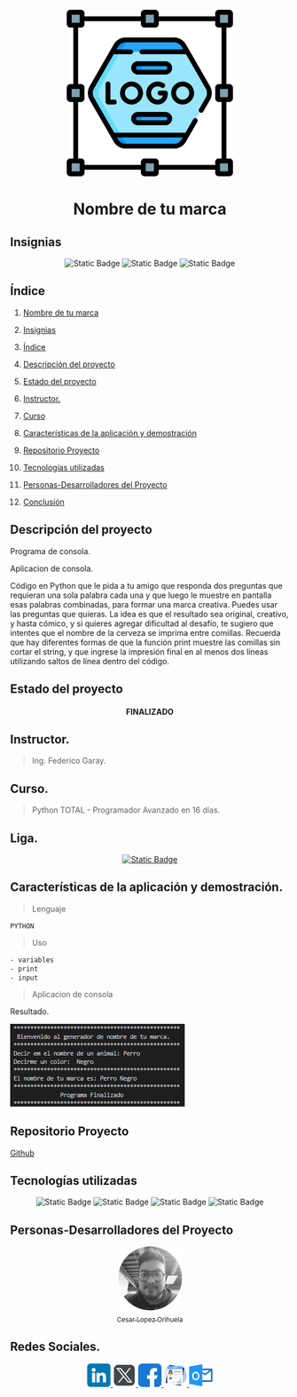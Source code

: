<p align="center">
<img src="./img/logo.png"
 width="300">
</p>

<h1 align="center" id="marca">Nombre de tu marca</h1>

## Insignias

<section align="center">

![Static Badge](https://img.shields.io/badge/CURSO-PRACTICA-green)
![Static Badge](https://img.shields.io/badge/LENGUAJE-PYTHON-blue)
![Static Badge](https://img.shields.io/badge/PLATAFORMA-Udemy-purple)

</section>

## Índice

1. [Nombre de tu marca](#marca)

2. [Insignias](#insignias)

3. [Índice](#índice)

4. [Descripción del proyecto](#descripción-del-proyecto)

5. [Estado del proyecto](#Estado-del-proyecto)

6. [Instructor.](#instructor)

7. [Curso](#curso)

7. [Características de la aplicación y demostración](#Características-de-la-aplicación-y-demostración)

8. [Repositorio Proyecto](#acceso-proyecto)

9. [Tecnologías utilizadas](#tecnologías-utilizadas)

10. [Personas-Desarrolladores del Proyecto](#personas-desarrolladores)

11. [Conclusión](#conclusión)

## Descripción del proyecto

Programa de consola.

Aplicacion de consola.

Código en Python que le pida a tu amigo que responda dos preguntas que
requieran una sola palabra cada una y que luego le muestre en pantalla esas palabras
combinadas, para formar una marca creativa.
Puedes usar las preguntas que quieras. La idea es que el resultado sea original, creativo, y hasta
cómico, y si quieres agregar dificultad al desafío, te sugiero que intentes que el nombre de la
cerveza se imprima entre comillas. Recuerda que hay diferentes formas de que la función print
muestre las comillas sin cortar el string, y que ingrese la impresión final en al menos dos líneas
utilizando saltos de línea dentro del código.

## Estado del proyecto

<h4 align="center">
FINALIZADO
</h4>

## Instructor.

> Ing. Federico Garay.

## Curso.

> Python TOTAL - Programador Avanzado en 16 días.

## Liga.
<section align="center"> 

[![Static Badge](https://img.shields.io/badge/Link-Udemy-purple) ](https://www.udemy.com/course/python-total/)

</section>

## Características de la aplicación y demostración.

> Lenguaje

    PYTHON

> Uso

    - variables
    - print
    - input

> Aplicacion de consola

Resultado.

![![alt text](img/image.png)](img/image.png)

## Repositorio Proyecto

[Github](https://github.com/Chinicuil87/programacionpython/tree/main/proyecto_1)

## Tecnologías utilizadas

<section align="center">

![Static Badge](https://img.shields.io/badge/IDE-PyCharm-yellow) ![Static Badge](https://img.shields.io/badge/LENGUAJE-PYTHON-blue) ![Static Badge](https://img.shields.io/badge/PYTHON-3.12.4-red)
![Static Badge](https://img.shields.io/badge/IDE-VSC-blue)

</section>

## Personas-Desarrolladores del Proyecto

<section align="center">

[<img src="./img/chinicuil.png" width=115><br><sub>Cesar Lopez Orihuela</sub>](https://github.com/Chinicuil87)

</section>

## Redes Sociales.

<section align="center">
<a href="https://www.linkedin.com/in/cesar-lopez-orihuela-796b82271/">
<img src="/img/linkedin.png" alt="icono linkdin" style="width:42px;height:42px;">
</a>
<a href="https://twitter.com/Cesar_22_">
<img src="/img/logotipos.png" alt="icono x" style="width:42px;height:42px; background-color:white; border-radius:7px;">
</a>
<a href="https://www.facebook.com/23.Cesar">
<img src="/img/facebook.png" alt="icono facebook" style="width:42px;height:42px; border-radius:7px;">
</a>
<a href="https://clopez.info/">
<img src="/img/cv.png" alt="icono mi pagina" style="width:42px;height:42px;">
</a>
<a href="mailto:clopezorihuela@hotmail.com">
<img src="/img/panorama.png" alt="icono correo electronico" style="width:42px;height:42px;">
</a>
</section>

